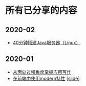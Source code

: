 # 所有已分享的内容

## 2020-02

- [40分钟搭建Java服务器（Linux）](2020-02/40分钟搭建Java服务器（Linux）.md)

## 2020-01

- [从面向过程角度掌握应用写作](2020-01/从面向过程角度掌握应用写作.md)
- [在前端中使用modern特性](2020-01/在前端中使用modern特性.md) [[slide]](https://slide.tp0t.xyz:3001/slide/using-modern-feature-in-frontend/)
